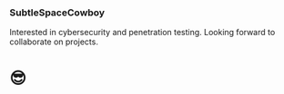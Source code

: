 ### SubtleSpaceCowboy
Interested in cybersecurity and penetration testing. Looking forward to collaborate on projects.
# 😎
